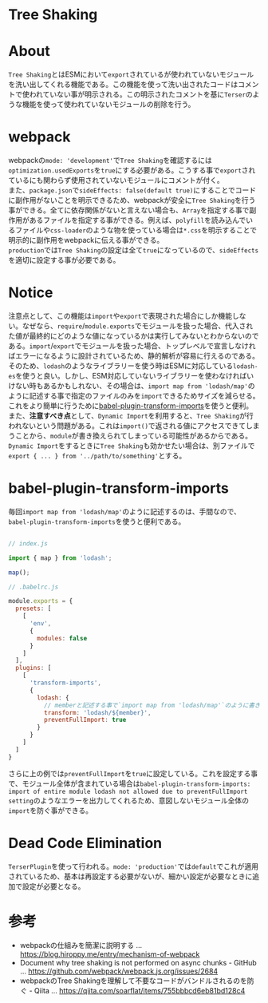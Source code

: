 # Tree Shaking

# About
`Tree Shaking`とはESMにおいて`export`されているが使われていないモジュールを洗い出してくれる機能である。この機能を使って洗い出されたコードはコメントで使われていない事が明示される。この明示されたコメントを基に`Terser`のような機能を使って使われていないモジュールの削除を行う。  

# webpack
webpackの`mode: 'development'`で`Tree Shaking`を確認するには`optimization.usedExports`を`true`にする必要がある。こうする事で`export`されているにも関わらず使用されていないモジュールにコメントが付く。  
また、`package.json`で`sideEffects: false(default true)`にすることでコードに副作用がないことを明示できるため、webpackが安全に`Tree Shaking`を行う事ができる。全てに依存関係がないと言えない場合も、`Array`を指定する事で副作用があるファイルを指定する事ができる。例えば、`polyfill`を読み込んでいるファイルや`css-loader`のような物を使っている場合は`*.css`を明示することで明示的に副作用をwebpackに伝える事ができる。  
`production`では`Tree Shaking`の設定は全て`true`になっているので、`sideEffects`を適切に設定する事が必要である。  

# Notice
注意点として、この機能は`import`や`export`で表現された場合にしか機能しない。なぜなら、`require`/`module.exports`でモジュールを扱った場合、代入された値が最終的にどのような値になっているかは実行してみないとわからないのである。`import`/`export`でモジュールを扱った場合、トップレベルで宣言しなければエラーになるように設計されているため、静的解析が容易に行えるのである。そのため、`lodash`のようなライブラリーを使う時はESMに対応している`lodash-es`を使うと良い。しかし、ESM対応していないライブラリーを使わなければいけない時もあるかもしれない、その場合は、`import map from 'lodash/map'`のように記述する事で指定のファイルのみを`import`できるためサイズを減らせる。これをより簡単に行うために[babel-plugin-transform-imports](#babel-plugin-transform-imports)を使うと便利。  
また、**注意すべき点**として、`Dynamic Import`を利用すると、`Tree Shaking`が行われないという問題がある。これは`import()`で返される値にアクセスできてしまうことから、`module`が書き換えられてしまっている可能性があるからである。`Dynamic Import`をするときに`Tree Shaking`も効かせたい場合は、別ファイルで`export { ... } from '../path/to/something'`とする。

# babel-plugin-transform-imports
毎回`import map from 'lodash/map'`のように記述するのは、手間なので、`babel-plugin-transform-imports`を使うと便利である。  
  
```js

// index.js

import { map } from 'lodash';

map();

// .babelrc.js

module.exports = {
  presets: [
    [
      'env',
      {
        modules: false
      }
    ]
  ],
  plugins: [
    [
      'transform-imports',
      {
        lodash: {
          // memberと記述する事で`import map from 'lodash/map'`のように書き換えられる
          transform: 'lodash/${member}',
          preventFullImport: true
        }
      }
    ]
  ]
}

```
  
さらに上の例では`preventFullImport`を`true`に設定している。これを設定する事で、モジュール全体が含まれている場合は`babel-plugin-transform-imports: import of entire module lodash not allowed due to preventFullImport setting`のようなエラーを出力してくれるため、意図しないモジュール全体の`import`を防ぐ事ができる。

# Dead Code Elimination
`TerserPlugin`を使って行われる。`mode: 'production'`では`default`でこれが適用されているため、基本は再設定する必要がないが、細かい設定が必要なときに追加で設定が必要となる。  
  
# 参考
- webpackの仕組みを簡潔に説明する ... https://blog.hiroppy.me/entry/mechanism-of-webpack
- Document why tree shaking is not performed on async chunks - GitHub ... https://github.com/webpack/webpack.js.org/issues/2684
- webpackのTree Shakingを理解して不要なコードがバンドルされるのを防ぐ - Qiita ... https://qiita.com/soarflat/items/755bbbcd6eb81bd128c4

